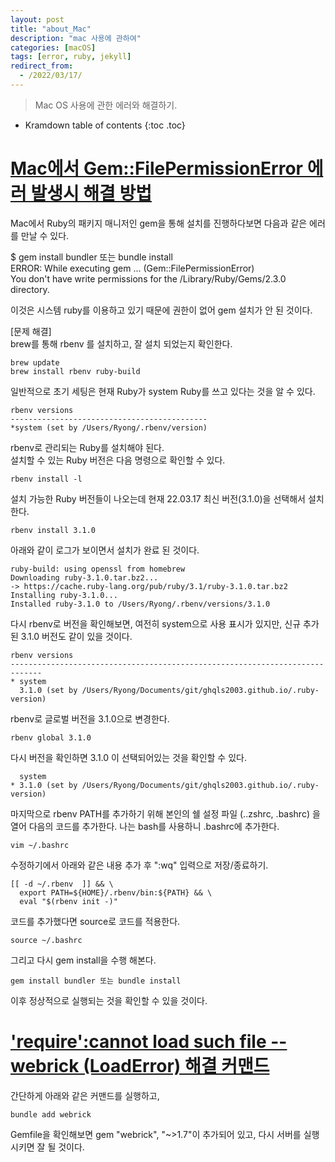 ```yaml
---
layout: post
title: "about_Mac"
description: "mac 사용에 관하여"
categories: [macOS]
tags: [error, ruby, jekyll]
redirect_from:
  - /2022/03/17/
---
```


> Mac OS 사용에 관한 에러와 해결하기.

* Kramdown table of contents
{:toc .toc}

# <ins>Mac에서 Gem::FilePermissionError 에러 발생시 해결 방법</ins>

Mac에서 Ruby의 패키지 매니저인 gem을 통해 설치를 진행하다보면 다음과 같은 에러를 만날 수 있다.

$ gem install bundler 또는 bundle install<br>
ERROR:  While executing gem ... (Gem::FilePermissionError)<br>
    You don't have write permissions for the /Library/Ruby/Gems/2.3.0 directory.<br>

이것은 시스템 ruby를 이용하고 있기 때문에 권한이 없어 gem 설치가 안 된 것이다.

[문제 해결]<br>
brew를 통해 rbenv 를 설치하고, 잘 설치 되었는지 확인한다.
~~~
brew update
brew install rbenv ruby-build
~~~

일반적으로 초기 세팅은 현재 Ruby가 system Ruby를 쓰고 있다는 것을 알 수 있다.
~~~
rbenv versions
--------------------------------------------
*system (set by /Users/Ryong/.rbenv/version)
~~~

rbenv로 관리되는 Ruby를 설치해야 된다.<br>
설치할 수 있는 Ruby 버전은 다음 명령으로 확인할 수 있다.
~~~
rbenv install -l
~~~
설치 가능한 Ruby 버전들이 나오는데 현재 22.03.17 최신 버전(3.1.0)을 선택해서 설치한다.
~~~
rbenv install 3.1.0
~~~
아래와 같이 로그가 보이면서 설치가 완료 된 것이다.
~~~
ruby-build: using openssl from homebrew
Downloading ruby-3.1.0.tar.bz2...
-> https://cache.ruby-lang.org/pub/ruby/3.1/ruby-3.1.0.tar.bz2
Installing ruby-3.1.0...
Installed ruby-3.1.0 to /Users/Ryong/.rbenv/versions/3.1.0
~~~
다시 rbenv로 버전을 확인해보면, 여전히 system으로 사용 표시가 있지만, 신규 추가된 3.1.0 버전도 같이 있을 것이다.
~~~
rbenv versions
-----------------------------------------------------------------------------
* system
  3.1.0 (set by /Users/Ryong/Documents/git/ghqls2003.github.io/.ruby-version)
~~~
rbenv로 글로벌 버전을 3.1.0으로 변경한다.
~~~
rbenv global 3.1.0
~~~
다시 버전을 확인하면 3.1.0 이 선택되어있는 것을 확인할 수 있다.
~~~
  system
* 3.1.0 (set by /Users/Ryong/Documents/git/ghqls2003.github.io/.ruby-version)
~~~
마지막으로 rbenv PATH를 추가하기 위해 본인의 쉘 설정 파일 (..zshrc, .bashrc) 을 열어 다음의 코드를 추가한다.
나는 bash를 사용하니 .bashrc에 추가한다.
~~~
vim ~/.bashrc
~~~
수정하기에서 아래와 같은 내용 추가 후 ":wq" 입력으로 저장/종료하기.
~~~
[[ -d ~/.rbenv  ]] && \
  export PATH=${HOME}/.rbenv/bin:${PATH} && \
  eval "$(rbenv init -)"
~~~
코드를 추가했다면 source로 코드를 적용한다.
~~~
source ~/.bashrc
~~~
그리고 다시 gem install을 수행 해본다.
~~~
gem install bundler 또는 bundle install
~~~
이후 정상적으로 실행되는 것을 확인할 수 있을 것이다.


# <ins>'require':cannot load such file -- webrick (LoadError) 해결 커맨드</ins>

간단하게 아래와 같은 커맨드를 실행하고,
~~~
bundle add webrick
~~~
Gemfile을 확인해보면 gem "webrick", "~>1.7"이 추가되어 있고, 다시 서버를 실행시키면 잘 될 것이다.